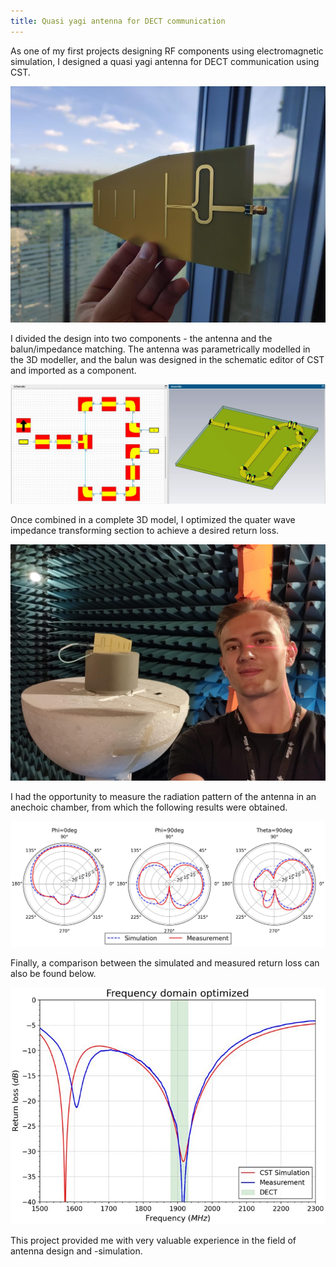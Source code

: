 ```yaml
---
title: Quasi yagi antenna for DECT communication
---
```


As one of my first projects designing RF components using electromagnetic simulation, I designed a quasi yagi antenna for DECT communication using CST.

![Antenna](assets/quasi_yagi_antenna.jpg)

I divided the design into two components - the antenna and the balun/impedance matching. The antenna was parametrically modelled in the 3D modeller, and the balun was designed in the schematic editor of CST and imported as a component.

![Balun](assets/cst_balun.jpg)

Once combined in a complete 3D model, I optimized the quater wave impedance transforming section to achieve a desired return loss.

![Measurement in anechoic chamber](assets/in_chamber.jpg)

I had the opportunity to measure the radiation pattern of the antenna in an anechoic chamber, from which the following results were obtained.

![Radiation pattern comparison](assets/radiation_pattern_comparison.jpg)

Finally, a comparison between the simulated and measured return loss can also be found below.

![Return loss comparison](assets/return_loss_comparison.jpg)

This project provided me with very valuable experience in the field of antenna design and -simulation.